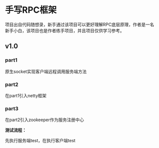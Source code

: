 # 手写RPC框架

项目出自代码随想录，新手通过该项目可以更好理解RPC底层原理，作者是一名新手小白，该项目也是作者练手项目，并且项目仅供学习参考。

## v1.0

### part1

原生socket实现客户端远程调用服务端方法

### part2

在part1引入netty框架

### part3

在part2引入zookeeper作为服务注册中心

**测试流程：**

先执行服务端test，在执行客户端test